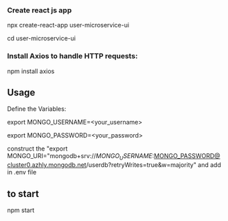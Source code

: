 
### Create react js app 

npx create-react-app user-microservice-ui

cd user-microservice-ui


### Install Axios to handle HTTP requests:


npm install axios




## Usage

Define the Variables:

export MONGO_USERNAME=<your_username>

export MONGO_PASSWORD=<your_password>

construct the "export MONGO_URI="mongodb+srv://$MONGO_USERNAME:$MONGO_PASSWORD@cluster0.azhly.mongodb.net/userdb?retryWrites=true&w=majority" and add in .env file


## to start

npm start 